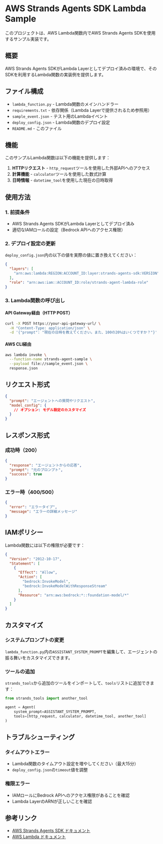 # AWS Strands Agents SDK Lambda Sample

このプロジェクトは、AWS Lambda関数内でAWS Strands Agents SDKを使用するサンプル実装です。

## 概要

AWS Strands Agents SDKがLambda Layerとしてデプロイ済みの環境で、そのSDKを利用するLambda関数の実装例を提供します。

## ファイル構成

- `lambda_function.py` - Lambda関数のメインハンドラー
- `requirements.txt` - 依存関係（Lambda Layerで提供されるため参照用）
- `sample_event.json` - テスト用のLambdaイベント
- `deploy_config.json` - Lambda関数のデプロイ設定
- `README.md` - このファイル

## 機能

このサンプルLambda関数は以下の機能を提供します：

1. **HTTPリクエスト** - `http_request`ツールを使用した外部APIへのアクセス
2. **計算機能** - `calculator`ツールを使用した数式計算
3. **日時情報** - `datetime_tool`を使用した現在の日時取得

## 使用方法

### 1. 前提条件

- AWS Strands Agents SDKがLambda Layerとしてデプロイ済み
- 適切なIAMロールの設定（Bedrock APIへのアクセス権限）

### 2. デプロイ設定の更新

`deploy_config.json`内の以下の値を実際の値に置き換えてください：

```json
{
  "layers": [
    "arn:aws:lambda:REGION:ACCOUNT_ID:layer:strands-agents-sdk:VERSION"
  ],
  "role": "arn:aws:iam::ACCOUNT_ID:role/strands-agent-lambda-role"
}
```

### 3. Lambda関数の呼び出し

#### API Gateway経由（HTTP POST）
```bash
curl -X POST https://your-api-gateway-url/ \
  -H "Content-Type: application/json" \
  -d '{"prompt": "現在の日時を教えてください。また、100の20%はいくつですか？"}'
```

#### AWS CLI経由
```bash
aws lambda invoke \
  --function-name strands-agent-sample \
  --payload file://sample_event.json \
  response.json
```

## リクエスト形式

```json
{
  "prompt": "エージェントへの質問やリクエスト",
  "model_config": {
    // オプション: モデル設定のカスタマイズ
  }
}
```

## レスポンス形式

### 成功時（200）
```json
{
  "response": "エージェントからの応答",
  "prompt": "元のプロンプト",
  "success": true
}
```

### エラー時（400/500）
```json
{
  "error": "エラータイプ",
  "message": "エラーの詳細メッセージ"
}
```

## IAMポリシー

Lambda関数には以下の権限が必要です：

```json
{
  "Version": "2012-10-17",
  "Statement": [
    {
      "Effect": "Allow",
      "Action": [
        "bedrock:InvokeModel",
        "bedrock:InvokeModelWithResponseStream"
      ],
      "Resource": "arn:aws:bedrock:*::foundation-model/*"
    }
  ]
}
```

## カスタマイズ

### システムプロンプトの変更

`lambda_function.py`内の`ASSISTANT_SYSTEM_PROMPT`を編集して、エージェントの振る舞いをカスタマイズできます。

### ツールの追加

`strands_tools`から追加のツールをインポートして、`tools`リストに追加できます：

```python
from strands_tools import another_tool

agent = Agent(
    system_prompt=ASSISTANT_SYSTEM_PROMPT,
    tools=[http_request, calculator, datetime_tool, another_tool]
)
```

## トラブルシューティング

### タイムアウトエラー
- Lambda関数のタイムアウト設定を増やしてください（最大15分）
- `deploy_config.json`の`timeout`値を調整

### 権限エラー
- IAMロールにBedrock APIへのアクセス権限があることを確認
- Lambda LayerのARNが正しいことを確認

## 参考リンク

- [AWS Strands Agents SDK ドキュメント](https://docs.aws.amazon.com/strands-agents/)
- [AWS Lambda ドキュメント](https://docs.aws.amazon.com/lambda/)